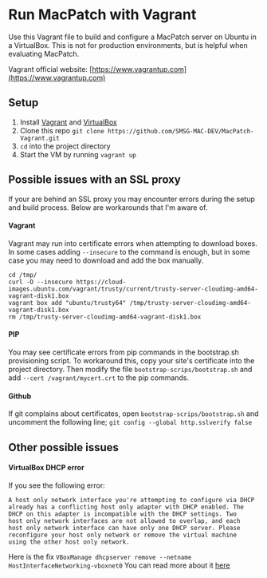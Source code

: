 Run MacPatch with Vagrant
=========================
Use this Vagrant file to build and configure a MacPatch server on Ubuntu in a VirtualBox. This is not for production environments, but is helpful when evaluating MacPatch.

Vagrant official website: [https://www.vagrantup.com](https://www.vagrantup.com)


## Setup

1. Install [Vagrant](https://docs.vagrantup.com/v2/installation/) and [VirtualBox](https://www.virtualbox.org/wiki/Downloads)
2. Clone this repo ```git clone https://github.com/SMSG-MAC-DEV/MacPatch-Vagrant.git```
3. ```cd``` into the project directory
4. Start the VM by running ```vagrant up```

## Possible issues with an SSL proxy

If your are behind an SSL proxy you may encounter errors during the setup and build process. Below are workarounds that I'm aware of.

#### Vagrant
Vagrant may run into certificate errors when attempting to download boxes. In some cases adding ```--insecure``` to the command is enough, but in some case you may need to download and add the box manually.

```shell
cd /tmp/
curl -O --insecure https://cloud-images.ubuntu.com/vagrant/trusty/current/trusty-server-cloudimg-amd64-vagrant-disk1.box
vagrant box add "ubuntu/trusty64" /tmp/trusty-server-cloudimg-amd64-vagrant-disk1.box
rm /tmp/trusty-server-cloudimg-amd64-vagrant-disk1.box
```

#### PIP
You may see certificate errors from pip commands in the bootstrap.sh provisioning script. To workaround this, copy your site's certificate into the project directory. Then modify the file ```bootstrap-scrips/bootstrap.sh``` and add ```--cert /vagrant/mycert.crt``` to the pip commands.


#### Github 
If git complains about certificates, open ```bootstrap-scrips/bootstrap.sh``` and uncomment the following line; ```git config --global http.sslverify false```


## Other possible issues

#### VirtualBox DHCP error
If you see the following error:

```
A host only network interface you're attempting to configure via DHCP
already has a conflicting host only adapter with DHCP enabled. The
DHCP on this adapter is incompatible with the DHCP settings. Two
host only network interfaces are not allowed to overlap, and each
host only network interface can have only one DHCP server. Please
reconfigure your host only network or remove the virtual machine
using the other host only network.
```

Here is the fix ```VBoxManage dhcpserver remove --netname HostInterfaceNetworking-vboxnet0```
You can read more about it [here](https://github.com/mitchellh/vagrant/issues/3083)
